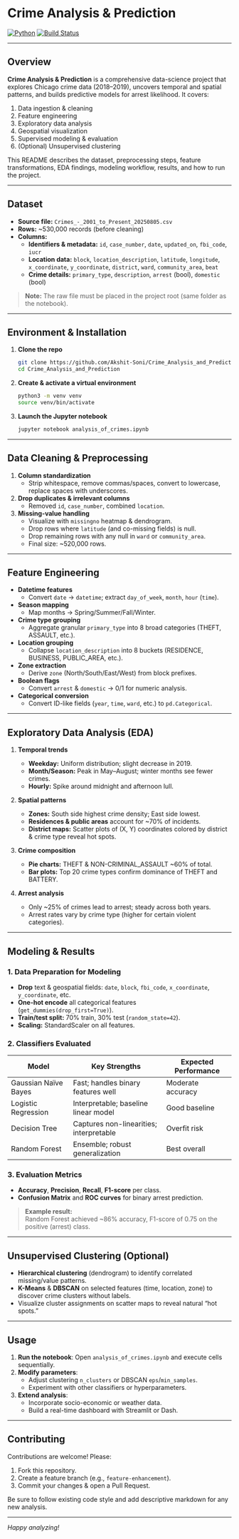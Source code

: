 
# Crime Analysis & Prediction

[![Python](https://img.shields.io/badge/Python-3.8%2B-blue)](https://www.python.org/)  [![Build Status](https://img.shields.io/badge/Notebook-Ready-yellow)]()

---

## Overview

**Crime Analysis & Prediction** is a comprehensive data-science project that explores Chicago crime data (2018–2019), uncovers temporal and spatial patterns, and builds predictive models for arrest likelihood. It covers:

1. Data ingestion & cleaning  
2. Feature engineering  
3. Exploratory data analysis  
4. Geospatial visualization  
5. Supervised modeling & evaluation  
6. (Optional) Unsupervised clustering  

This README describes the dataset, preprocessing steps, feature transformations, EDA findings, modeling workflow, results, and how to run the project.

---

## Dataset

- **Source file:** `Crimes_-_2001_to_Present_20250805.csv`  
- **Rows:** ~530,000 records (before cleaning)  
- **Columns:**  
  - **Identifiers & metadata:** `id`, `case_number`, `date`, `updated_on`, `fbi_code`, `iucr`  
  - **Location data:** `block`, `location_description`, `latitude`, `longitude`, `x_coordinate`, `y_coordinate`, `district`, `ward`, `community_area`, `beat`  
  - **Crime details:** `primary_type`, `description`, `arrest` (bool), `domestic` (bool)  

> **Note:** The raw file must be placed in the project root (same folder as the notebook).

---

## Environment & Installation

1. **Clone the repo**  
   ```bash
   git clone https://github.com/Akshit-Soni/Crime_Analysis_and_Prediction.git
   cd Crime_Analysis_and_Prediction
   ```

2. **Create & activate a virtual environment**  
   ```bash
   python3 -m venv venv
   source venv/bin/activate
   ```

3. **Launch the Jupyter notebook**  
   ```bash
   jupyter notebook analysis_of_crimes.ipynb
   ```

---

## Data Cleaning & Preprocessing

1. **Column standardization**  
   - Strip whitespace, remove commas/spaces, convert to lowercase, replace spaces with underscores.  
2. **Drop duplicates & irrelevant columns**  
   - Removed `id`, `case_number`, combined `location`.  
3. **Missing-value handling**  
   - Visualize with `missingno` heatmap & dendrogram.  
   - Drop rows where `latitude` (and co-missing fields) is null.  
   - Drop remaining rows with any null in `ward` or `community_area`.  
   - Final size: ~520,000 rows.  

---

##  Feature Engineering

- **Datetime features**  
  - Convert `date` → `datetime`; extract `day_of_week`, `month`, `hour` (`time`).  
- **Season mapping**  
  - Map months → Spring/Summer/Fall/Winter.  
- **Crime type grouping**  
  - Aggregate granular `primary_type` into 8 broad categories (THEFT, ASSAULT, etc.).  
- **Location grouping**  
  - Collapse `location_description` into 8 buckets (RESIDENCE, BUSINESS, PUBLIC_AREA, etc.).  
- **Zone extraction**  
  - Derive `zone` (North/South/East/West) from block prefixes.  
- **Boolean flags**  
  - Convert `arrest` & `domestic` → 0/1 for numeric analysis.  
- **Categorical conversion**  
  - Convert ID-like fields (`year`, `time`, `ward`, etc.) to `pd.Categorical`.  

---

## Exploratory Data Analysis (EDA)

1. **Temporal trends**  
   - **Weekday:** Uniform distribution; slight decrease in 2019.  
   - **Month/Season:** Peak in May–August; winter months see fewer crimes.  
   - **Hourly:** Spike around midnight and afternoon lull.  

2. **Spatial patterns**  
   - **Zones:** South side highest crime density; East side lowest.  
   - **Residences & public areas** account for ~70% of incidents.  
   - **District maps:** Scatter plots of (X, Y) coordinates colored by district & crime type reveal hot spots.

3. **Crime composition**  
   - **Pie charts:** THEFT & NON-CRIMINAL_ASSAULT ~60% of total.  
   - **Bar plots:** Top 20 crime types confirm dominance of THEFT and BATTERY.

4. **Arrest analysis**  
   - Only ~25% of crimes lead to arrest; steady across both years.  
   - Arrest rates vary by crime type (higher for certain violent categories).

---

## Modeling & Results

### 1. Data Preparation for Modeling

- **Drop** text & geospatial fields: `date`, `block`, `fbi_code`, `x_coordinate`, `y_coordinate`, etc.  
- **One-hot encode** all categorical features (`get_dummies(drop_first=True)`).  
- **Train/test split:** 70% train, 30% test (`random_state=42`).  
- **Scaling:** StandardScaler on all features.

### 2. Classifiers Evaluated

| Model                   | Key Strengths                          | Expected Performance  |
|-------------------------|----------------------------------------|-----------------------|
| Gaussian Naïve Bayes    | Fast; handles binary features well     | Moderate accuracy     |
| Logistic Regression     | Interpretable; baseline linear model   | Good baseline         |
| Decision Tree           | Captures non-linearities; interpretable| Overfit risk          |
| Random Forest           | Ensemble; robust generalization        | Best overall          |

### 3. Evaluation Metrics

- **Accuracy**, **Precision**, **Recall**, **F1-score** per class.  
- **Confusion Matrix** and **ROC curves** for binary arrest prediction.

> **Example result:**  
> Random Forest achieved ~86% accuracy, F1-score of 0.75 on the positive (arrest) class.

---

## Unsupervised Clustering (Optional)

- **Hierarchical clustering** (dendrogram) to identify correlated missing/value patterns.  
- **K-Means** & **DBSCAN** on selected features (time, location, zone) to discover crime clusters without labels.  
- Visualize cluster assignments on scatter maps to reveal natural “hot spots.”

---

## Usage

1. **Run the notebook**: Open `analysis_of_crimes.ipynb` and execute cells sequentially.  
2. **Modify parameters**:  
   - Adjust clustering `n_clusters` or DBSCAN `eps`/`min_samples`.  
   - Experiment with other classifiers or hyperparameters.  
3. **Extend analysis**:  
   - Incorporate socio-economic or weather data.  
   - Build a real-time dashboard with Streamlit or Dash.

---

## Contributing

Contributions are welcome! Please:

1. Fork this repository.  
2. Create a feature branch (e.g., `feature-enhancement`).  
3. Commit your changes & open a Pull Request.  

Be sure to follow existing code style and add descriptive markdown for any new analysis.

---

*Happy analyzing!* 
